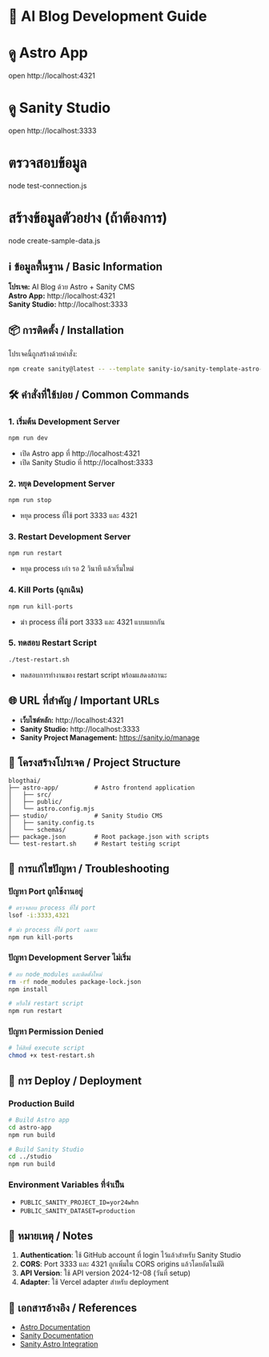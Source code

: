 # 🚀 AI Blog Development Guide

# ดู Astro App
open http://localhost:4321

# ดู Sanity Studio  
open http://localhost:3333

# ตรวจสอบข้อมูล
node test-connection.js

# สร้างข้อมูลตัวอย่าง (ถ้าต้องการ)
node create-sample-data.js

## ℹ️ ข้อมูลพื้นฐาน / Basic Information

**โปรเจค:** AI Blog ด้วย Astro + Sanity CMS  
**Astro App:** http://localhost:4321  
**Sanity Studio:** http://localhost:3333  

## 📦 การติดตั้ง / Installation

โปรเจคนี้ถูกสร้างด้วยคำสั่ง:
```bash
npm create sanity@latest -- --template sanity-io/sanity-template-astro-clean --project yor24whn --dataset production
```

## 🛠️ คำสั่งที่ใช้บ่อย / Common Commands

### 1. เริ่มต้น Development Server
```bash
npm run dev
```
- เปิด Astro app ที่ http://localhost:4321
- เปิด Sanity Studio ที่ http://localhost:3333

### 2. หยุด Development Server
```bash
npm run stop
```
- หยุด process ที่ใช้ port 3333 และ 4321

### 3. Restart Development Server
```bash
npm run restart
```
- หยุด process เก่า รอ 2 วินาที แล้วเริ่มใหม่

### 4. Kill Ports (ฉุกเฉิน)
```bash
npm run kill-ports
```
- ฆ่า process ที่ใช้ port 3333 และ 4321 แบบแยกกัน

### 5. ทดสอบ Restart Script
```bash
./test-restart.sh
```
- ทดสอบการทำงานของ restart script พร้อมแสดงสถานะ

## 🌐 URL ที่สำคัญ / Important URLs

- **เว็บไซต์หลัก:** http://localhost:4321
- **Sanity Studio:** http://localhost:3333
- **Sanity Project Management:** https://sanity.io/manage

## 📁 โครงสร้างโปรเจค / Project Structure

```
blogthai/
├── astro-app/          # Astro frontend application
│   ├── src/
│   ├── public/
│   └── astro.config.mjs
├── studio/             # Sanity Studio CMS
│   ├── sanity.config.ts
│   └── schemas/
├── package.json        # Root package.json with scripts
└── test-restart.sh     # Restart testing script
```

## 🔧 การแก้ไขปัญหา / Troubleshooting

### ปัญหา Port ถูกใช้งานอยู่
```bash
# ตรวจสอบ process ที่ใช้ port
lsof -i:3333,4321

# ฆ่า process ที่ใช้ port เฉพาะ
npm run kill-ports
```

### ปัญหา Development Server ไม่เริ่ม
```bash
# ลบ node_modules และติดตั้งใหม่
rm -rf node_modules package-lock.json
npm install

# หรือใช้ restart script
npm run restart
```

### ปัญหา Permission Denied
```bash
# ให้สิทธิ์ execute script
chmod +x test-restart.sh
```

## 🚀 การ Deploy / Deployment

### Production Build
```bash
# Build Astro app
cd astro-app
npm run build

# Build Sanity Studio
cd ../studio
npm run build
```

### Environment Variables ที่จำเป็น
- `PUBLIC_SANITY_PROJECT_ID=yor24whn`
- `PUBLIC_SANITY_DATASET=production`

## 📝 หมายเหตุ / Notes

1. **Authentication**: ใช้ GitHub account ที่ login ไว้แล้วสำหรับ Sanity Studio
2. **CORS**: Port 3333 และ 4321 ถูกเพิ่มใน CORS origins แล้วโดยอัตโนมัติ
3. **API Version**: ใช้ API version 2024-12-08 (วันที่ setup)
4. **Adapter**: ใช้ Vercel adapter สำหรับ deployment

## 🔗 เอกสารอ้างอิง / References

- [Astro Documentation](https://docs.astro.build/)
- [Sanity Documentation](https://www.sanity.io/docs)
- [Sanity Astro Integration](https://github.com/sanity-io/sanity-astro) 